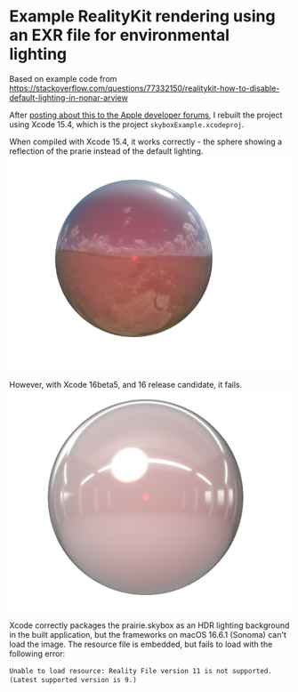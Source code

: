# Example RealityKit rendering using an EXR file for environmental lighting

Based on example code from https://stackoverflow.com/questions/77332150/realitykit-how-to-disable-default-lighting-in-nonar-arview

After [posting about this to the Apple developer forums](https://developer.apple.com/forums/thread/762322), I rebuilt the project using Xcode 15.4, which is the project `skyboxExample.xcodeproj`.

When compiled with Xcode 15.4, it works correctly - the sphere showing a reflection of the prarie instead of the default lighting. 
![](output-examples/expected_image.png)

However, with Xcode 16beta5, and 16 release candidate, it fails.
![](output-examples/fallthrough_image.png)

Xcode correctly packages the prairie.skybox as an HDR lighting background in the built application, but the frameworks on macOS 16.6.1 (Sonoma) can't load the image. The resource file is embedded, but fails to load with the following error:

```text
Unable to load resource: Reality File version 11 is not supported. (Latest supported version is 9.)
```
